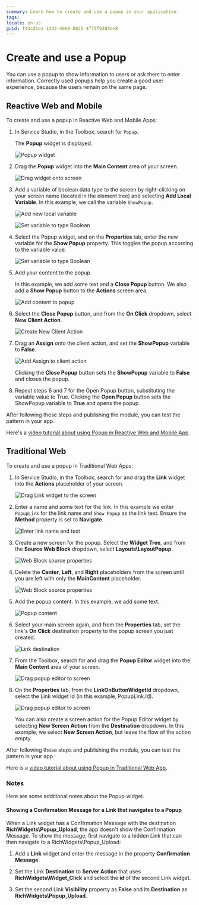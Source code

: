 ```yaml
---
summary: Learn how to create and use a popup in your application.
tags:
locale: en-us
guid: f43cd1e1-13d3-4960-b025-4f75f9383ee8
---
```


# Create and use a Popup


You can use a popup to show information to users or ask them to enter information. Correctly used popups help you create a good user experience, because the users remain on the same page.

## Reactive Web and Mobile

To create and use a popup in Reactive Web and Mobile Apps:

1. In Service Studio, in the Toolbox, search for `Popup`.

    The **Popup** widget is displayed.

    ![Popup widget](images/popup-1-ss.png)

1. Drag the **Popup** widget into the **Main Content** area of your screen. 

    ![Drag widget onto screen](images/popup-2-ss.png)

1. Add a variable of boolean data type to the screen by right-clicking on your screen name (located in the element tree) and selecting **Add Local Variable**. In this example, we call the variable `ShowPopup`.

    ![Add new local variable](images/popup-3-ss.png)

    ![Set variable to type Boolean](images/popup-4-ss.png)

1. Select the Popup widget, and on the **Properties** tab, enter the new variable for the **Show Popup** property. This toggles the popup according to the variable value.

    ![Set variable to type Boolean](images/popup-5-ss.png)

1. Add your content to the popup.

    In this example, we add some text and a **Close Popup** button. We also add a **Show Popup** button to the **Actions** screen area.

    ![Add content to popup](images/popup-6-ss.png)

1. Select the **Close Popup** button, and from the **On Click** dropdown, select **New Client Action**.

    ![Create New Client Action](images/popup-8-ss.png)

1. Drag an **Assign** onto the client action, and set the **ShowPopup** variable to **False**.

    ![Add Assign to client action ](images/popup-7-ss.png)

    Clicking the **Close Popup** button sets the **ShowPopup** variable to **False** and closes the popup.

1. Repeat steps 6 and 7 for the Open Popup button, substituting the variable value to True. Clicking the **Open Popup** button sets the ShowPopup variable to **True** and opens the popup.

After following these steps and publishing the module, you can test the pattern in your app.

<div class="info" markdown="1">

Here's a [video tutorial about using Popup in Reactive Web and Mobile App](https://www.youtube.com/watch?v=RrMARHvJBXU).

</div>

## Traditional Web

To create and use a popup in Traditional Web Apps:

1. In Service Studio, in the Toolbox, search for and drag the **Link** widget into the **Actions** placeholder of your screen.

    ![Drag Link widget to the screen](images/popupweb-1-ss.png)

1. Enter a name and some text for the link. In this example we enter `PopupLink` for the link name and ``Show Popup`` as the link text. Ensure the **Method** property is set to **Navigate**.

    ![Enter link name and text](images/popupweb-2-ss.png)

1. Create a new screen for the popup. Select the **Widget Tree**, and from the **Source Web Block** dropdown, select **Layouts\LayoutPopup**.

    ![Web Block source properties](images/popupweb-3-ss.png)

1. Delete the **Center**, **Left**, and **Right** placeholders from the screen until you are left with only the **MainContent** placeholder.

    ![Web Block source properties](images/popupweb-4-ss.png)

1. Add the popup content. In this example, we add some text.

    ![Popup content](images/popupweb-5-ss.png)

1. Select your main screen again, and from the **Properties** tab, set the link's **On Click** destination property to the popup screen you just created.

    ![Link destination](images/popupweb-6-ss.png)

1. From the Toolbox, search for and drag the **Popup Editor** widget into the **Main Content** area of your screen.

    ![Drag popup editor to screen](images/popupweb-7-ss.png)

1. On the **Properties** tab, from the  **LinkOnButtonWidgetId** dropdown, select the Link widget Id (in this example, PopupLink.Id).

    ![Drag popup editor to screen](images/popupweb-8-ss.png)

    You can also create a screen action for the Popup Editor widget by selecting **New Screen Action** from the **Destination** dropdown. In this example, we select **New Screen Action**, but leave the flow of the action empty.

After following these steps and publishing the module, you can test the pattern in your app.

<div class="info" markdown="1">

Here is a [video tutorial about using Popup in Traditional Web App](https://www.youtube.com/watch?v=ShOCxc3g91M).

</div>

### Notes

Here are some additional notes about the Popup widget.

#### Showing a Confirmation Message for a Link that navigates to a Popup

When a Link widget has a Confirmation Message with the destination **RichWidgets\Popup_Upload**, the app doesn't show the Confirmation Message. To show the message, first navigate to a hidden Link that can then navigate to a RichWidgets\Popup_Upload:

1. Add a **Link** widget and enter the message in the property **Confirmation Message**.

1. Set the Link **Destination** to **Server Action** that uses **RichWidgets\Widget_Click** and select the **id** of the second Link widget.

1. Set the second Link **Visibility** property as **False** and its **Destination** as **RichWidgets\Popup_Upload**.
